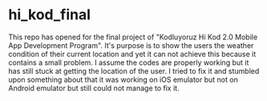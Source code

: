 # hi_kod_final
This repo has opened for the final project of "Kodluyoruz Hi Kod 2.0 Mobile App Development Program". It's purpose is to show the users the weather condition of their current location and yet it can not achieve this because it contains a small problem. I assume the codes are properly working but it has still stuck at getting the location of the user. I tried to fix it and stumbled upon something about that it was working on iOS emulator but not on Android emulator but still could not manage to fix it. 
